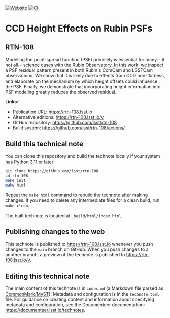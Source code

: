 [![Website](https://img.shields.io/badge/rtn--108-lsst.io-brightgreen.svg)](https://rtn-108.lsst.io)
[![CI](https://github.com/lsst/rtn-108/actions/workflows/ci.yaml/badge.svg)](https://github.com/lsst/rtn-108/actions/workflows/ci.yaml)

# CCD Height Effects on Rubin PSFs

## RTN-108

Modeling the point-spread function (PSF) precisely is essential for many-- if not all-- science cases with the Rubin Observatory. In this work, we inspect a PSF residual pattern present in both Rubin's ComCam and LSSTCam observations. We show that it is likely due to effects from CCD non-flatness, and elaborate on the mechanism by which height offsets could influence the PSF. Finally, we demonstrate that incorporating height information into PSF modeling greatly reduces the observed residual.

**Links:**

- Publication URL: https://rtn-108.lsst.io
- Alternative editions: https://rtn-108.lsst.io/v
- GitHub repository: https://github.com/lsst/rtn-108
- Build system: https://github.com/lsst/rtn-108/actions/


## Build this technical note

You can clone this repository and build the technote locally if your system has Python 3.11 or later:

```sh
git clone https://github.com/lsst/rtn-108
cd rtn-108
make init
make html
```

Repeat the `make html` command to rebuild the technote after making changes.
If you need to delete any intermediate files for a clean build, run `make clean`.

The built technote is located at `_build/html/index.html`.

## Publishing changes to the web

This technote is published to https://rtn-108.lsst.io whenever you push changes to the `main` branch on GitHub.
When you push changes to a another branch, a preview of the technote is published to https://rtn-108.lsst.io/v.

## Editing this technical note

The main content of this technote is in `index.md` (a Markdown file parsed as [CommonMark/MyST](https://myst-parser.readthedocs.io/en/latest/index.html)).
Metadata and configuration is in the `technote.toml` file.
For guidance on creating content and information about specifying metadata and configuration, see the Documenteer documentation: https://documenteer.lsst.io/technotes.
